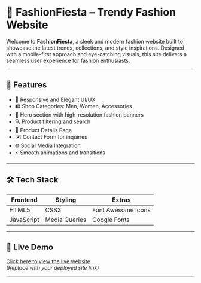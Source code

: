 # 👗 FashionFiesta – Trendy Fashion Website

Welcome to **FashionFiesta**, a sleek and modern fashion website built to showcase the latest trends, collections, and style inspirations. Designed with a mobile-first approach and eye-catching visuals, this site delivers a seamless user experience for fashion enthusiasts.

---

## 🌟 Features

- 🎨 Responsive and Elegant UI/UX
- 🛍️ Shop Categories: Men, Women, Accessories
- 📸 Hero section with high-resolution fashion banners
- 🔍 Product filtering and search
- 🧾 Product Details Page
- ✉️ Contact Form for inquiries
- 🌐 Social Media Integration
- ⚡ Smooth animations and transitions

---

## 🛠️ Tech Stack

| Frontend      | Styling        | Extras              |
| ------------- | -------------- | ------------------- |
| HTML5         | CSS3           | Font Awesome Icons  |
| JavaScript    | Media Queries  | Google Fonts        |

---

## 🚀 Live Demo

[Click here to view the live website](https://fashion-website-sooty.vercel.app/)  
*(Replace with your deployed site link)*

---


